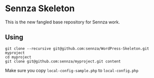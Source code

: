 # Sennza Skeleton

This is the new fangled base repository for Sennza work.

## Using

	git clone --recursive git@github.com:sennza/WordPress-Skeleton.git myproject
	cd myproject
	git clone git@github.com:sennza/myproject.git content

Make sure you copy `local-config-sample.php` to `local-config.php`